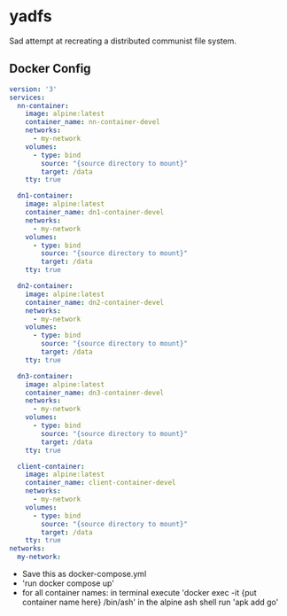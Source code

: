 # yadfs
Sad attempt at recreating a distributed communist file system.


## Docker Config
```yml
version: '3'
services:
  nn-container:
    image: alpine:latest
    container_name: nn-container-devel
    networks:
      - my-network
    volumes:
      - type: bind
        source: "{source directory to mount}"
        target: /data
    tty: true

  dn1-container:
    image: alpine:latest
    container_name: dn1-container-devel
    networks:
      - my-network
    volumes:
      - type: bind
        source: "{source directory to mount}"
        target: /data
    tty: true

  dn2-container:
    image: alpine:latest
    container_name: dn2-container-devel
    networks:
      - my-network
    volumes:
      - type: bind
        source: "{source directory to mount}"
        target: /data
    tty: true

  dn3-container:
    image: alpine:latest
    container_name: dn3-container-devel
    networks:
      - my-network
    volumes:
      - type: bind
        source: "{source directory to mount}"
        target: /data
    tty: true

  client-container:
    image: alpine:latest
    container_name: client-container-devel
    networks:
      - my-network
    volumes:
      - type: bind
        source: "{source directory to mount}"
        target: /data
    tty: true
networks:
  my-network:
```
- Save this as docker-compose.yml
- 'run docker compose up'
- for all container names:
     in terminal execute 'docker exec -it {put container name here} /bin/ash'
     in the alpine ash shell run 'apk add go'
